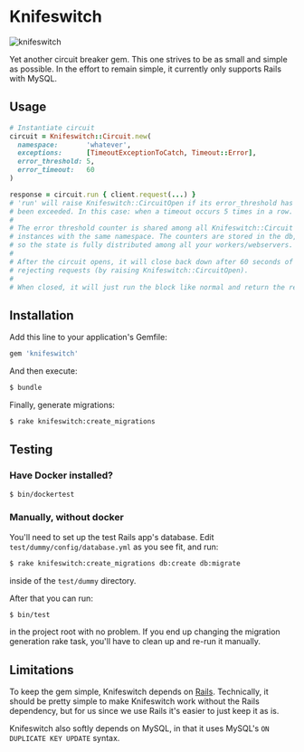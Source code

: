 # Knifeswitch

![knifeswitch](https://user-images.githubusercontent.com/2793160/67077729-c908dd80-f1ca-11e9-96c7-5b1c8b792254.jpg)

Yet another circuit breaker gem. This one strives to be as small and simple as possible. In the effort to remain simple, it currently only supports Rails with MySQL.

## Usage
```ruby
# Instantiate circuit
circuit = Knifeswitch::Circuit.new(
  namespace:       'whatever',
  exceptions:      [TimeoutExceptionToCatch, Timeout::Error],
  error_threshold: 5,
  error_timeout:   60
)

response = circuit.run { client.request(...) }
# 'run' will raise Knifeswitch::CircuitOpen if its error_threshold has
# been exceeded. In this case: when a timeout occurs 5 times in a row.
# 
# The error threshold counter is shared among all Knifeswitch::Circuit
# instances with the same namespace. The counters are stored in the db,
# so the state is fully distributed among all your workers/webservers.
#
# After the circuit opens, it will close back down after 60 seconds of
# rejecting requests (by raising Knifeswitch::CircuitOpen).
#
# When closed, it will just run the block like normal and return the result.
```

## Installation
Add this line to your application's Gemfile:

```ruby
gem 'knifeswitch'
```

And then execute:
```bash
$ bundle
```

Finally, generate migrations:
```bash
$ rake knifeswitch:create_migrations
```

## Testing

### Have Docker installed?
``` bash
$ bin/dockertest
```

### Manually, without docker
You'll need to set up the test Rails app's database. Edit `test/dummy/config/database.yml` as you see fit, and run:

```bash
$ rake knifeswitch:create_migrations db:create db:migrate
```
inside of the `test/dummy` directory.

After that you can run:
```bash
$ bin/test
```
in the project root with no problem. If you end up changing the migration generation rake task, you'll have to clean up and re-run it manually.

## Limitations

To keep the gem simple, Knifeswitch depends on [Rails](https://github.com/rails/rails). Technically, it should be pretty simple to make Knifeswitch work without the Rails dependency, but for us since we use Rails it's easier to just keep it as is.

Knifeswitch also softly depends on MySQL, in that it uses MySQL's `ON DUPLICATE KEY UPDATE` syntax.
